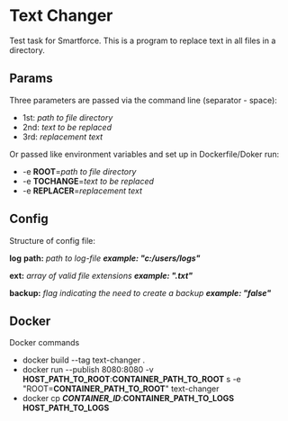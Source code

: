 # Text Changer
Test task for Smartforce. This is a program to replace text in all files in a directory.

## Params
Three parameters are passed via the command line (separator - space):
* 1st: *path to file directory*
* 2nd: *text to be replaced*
* 3rd: *replacement text*

Or passed like environment variables and set up in Dockerfile/Doker run:

* -e **ROOT**=*path to file directory*
* -e **TOCHANGE**=*text to be replaced*
* -e **REPLACER**=*replacement text*

## Config
Structure of config file:

**log**
  **path:** *path to log-file* ***example: "c:/users/logs"***

**ext:** *array of valid file extensions* ***example: ".txt"***

**backup:** *flag indicating the need to create a backup* ***example: "false"***

## Docker
Docker commands
* docker build --tag text-changer .
* docker run --publish 8080:8080 -v **HOST_PATH_TO_ROOT**:**CONTAINER_PATH_TO_ROOT** s -e "ROOT=**CONTAINER_PATH_TO_ROOT**" text-changer
* docker cp ***CONTAINER_ID***:**CONTAINER_PATH_TO_LOGS** **HOST_PATH_TO_LOGS**